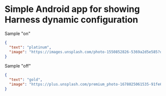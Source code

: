 # Simple Android app for showing Harness dynamic configuration

Sample "on"

```json
{
  "text": "platinum",
  "image": "https://images.unsplash.com/photo-1550852826-5369a2d5e585?q=80&w=715&auto=format&fit=crop&ixlib=rb-4.1.0&ixid=M3wxMjA3fDB8MHxwaG90by1wYWdlfHx8fGVufDB8fHx8fA%3D%3D"
}
```

Sample "off"

```json
{
  "text": "gold",
  "image": "https://plus.unsplash.com/premium_photo-1678025061535-91fe679f8105?q=80&w=1081&auto=format&fit=crop&ixlib=rb-4.1.0&ixid=M3wxMjA3fDB8MHxwaG90by1wYWdlfHx8fGVufDB8fHx8fA%3D%3D"
}
```
